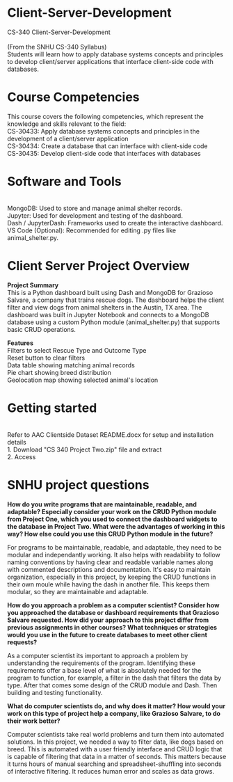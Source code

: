 # Client-Server-Development
CS-340 Client-Server-Development
<br/>
<br/>(From the SNHU CS-340 Syllabus)
<br/>Students will learn how to apply database systems concepts and principles to develop client/server applications that interface client-side code with databases.

# Course Competencies
This course covers the following competencies, which represent the knowledge and skills relevant to the field:
<br/>CS-30433: Apply database systems concepts and principles in the development of a client/server application
<br/>CS-30434: Create a database that can interface with client-side code
<br/>CS-30435: Develop client-side code that interfaces with databases

# Software and Tools
<br/>MongoDB: Used to store and manage animal shelter records.
<br/>Jupyter: Used for development and testing of the dashboard.
<br/>Dash / JupyterDash: Frameworks used to create the interactive dashboard.
<br/>VS Code (Optional): Recommended for editing .py files like animal_shelter.py.

# Client Server Project Overview
__Project Summary__<br/>
This is a Python dashboard built using Dash and MongoDB for Grazioso Salvare, a company that trains rescue dogs. The dashboard helps the client filter and view dogs from animal shelters in the Austin, TX area.
The dashboard was built in Jupyter Notebook and connects to a MongoDB database using a custom Python module (animal_shelter.py) that supports basic CRUD operations.
<br/>

__Features__
<br/>Filters to select Rescue Type and Outcome Type
<br/>Reset button to clear filters
<br/>Data table showing matching animal records
<br/>Pie chart showing breed distribution
<br/>Geolocation map showing selected animal's location

# Getting started
<br/> Refer to AAC Clientside Dataset README.docx for setup and installation details
<br/> 1. Download "CS 340 Project Two.zip" file and extract
<br/> 2. Access

# SNHU project questions

__How do you write programs that are maintainable, readable, and adaptable? Especially consider your work on the CRUD Python module from Project One, which you used to connect the dashboard widgets to the database in Project Two. What were the advantages of working in this way? How else could you use this CRUD Python module in the future?__

For programs to be maintainable, readable, and adaptable, they need to be modular and independantly working. It also helps with readability to follow naming conventions by having clear and readable variable names along with commented descriptions and documentation. It's easy to maintain organization, especially in this project, by keeping the CRUD functions in their own moule while having the dash in another file. This keeps them modular, so they are maintainable and adaptable.

__How do you approach a problem as a computer scientist? Consider how you approached the database or dashboard requirements that Grazioso Salvare requested. How did your approach to this project differ from previous assignments in other courses? What techniques or strategies would you use in the future to create databases to meet other client requests?__

As a computer scientist its important to approach a problem by understanding the requirements of the program. Identifying these requirements offer a base level of what is absolutely needed for the program to function, for example, a filter in the dash that filters the data by type. After that comes some design of the CRUD module and Dash. Then building and testing functionality.

__What do computer scientists do, and why does it matter? How would your work on this type of project help a company, like Grazioso Salvare, to do their work better?__

Computer scientists take real world problems and turn them into automated solutions. In this project, we needed a way to filter data, like dogs based on breed. This is automated with a user friendly interface and CRUD logic that is capable of filtering that data in a matter of seconds. This matters because it turns hours of manual searching and spreadsheet-shuffling into seconds of interactive filtering. It reduces human error and scales as data grows.
